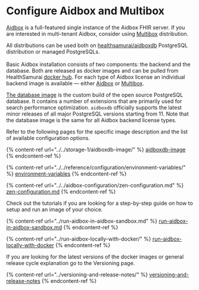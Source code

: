 # Configure Aidbox and Multibox

[Aidbox](https://hub.docker.com/r/healthsamurai/aidboxone) is a full-featured single instance of the Aidbox FHIR server. If you are interested in multi-tenant Aidbox, consider using [Multibox](https://hub.docker.com/r/healthsamurai/multibox) distribution.

All distributions can be used both on [healthsamurai/aidboxdb](https://hub.docker.com/r/healthsamurai/aidboxdb) PostgreSQL distribution or managed PostgreSQLs.\
\
Basic Aidbox installation consists of two components: the backend and the database. Both are released as docker images and can be pulled from HealthSamurai [docker hub](https://hub.docker.com/u/healthsamurai). For each type of Aidbox license an individual backend image is available — either [Aidbox](https://hub.docker.com/r/healthsamurai/aidboxone) or [Multibox](https://hub.docker.com/r/healthsamurai/multibox).

[The database image](https://hub.docker.com/r/healthsamurai/aidboxdb) is the custom build of the open source PostgreSQL database. It contains a number of extensions that are primarily used for search performance optimization. `aidboxdb` officially supports the latest minor releases of all major PostgreSQL versions starting from 11. Note that the database image is the same for all Aidbox backend license types.

Refer to the following pages for the specific image description and the list of available configuration options.

{% content-ref url="../../storage-1/aidboxdb-image/" %}
[aidboxdb-image](../../storage-1/aidboxdb-image/)
{% endcontent-ref %}

{% content-ref url="../../reference/configuration/environment-variables/" %}
[environment-variables](../../reference/configuration/environment-variables/)
{% endcontent-ref %}

{% content-ref url="../../aidbox-configuration/zen-configuration.md" %}
[zen-configuration.md](../../aidbox-configuration/zen-configuration.md)
{% endcontent-ref %}

Check out the tutorials if you are looking for a step-by-step guide on how to setup and run an image of your choice.

{% content-ref url="../run-aidbox-in-aidbox-sandbox.md" %}
[run-aidbox-in-aidbox-sandbox.md](../run-aidbox-in-aidbox-sandbox.md)
{% endcontent-ref %}

{% content-ref url="../run-aidbox-locally-with-docker/" %}
[run-aidbox-locally-with-docker](../run-aidbox-locally-with-docker/)
{% endcontent-ref %}

If you are looking for the latest versions of the docker images or general release cycle explanation go to the Versioning page.

{% content-ref url="../versioning-and-release-notes/" %}
[versioning-and-release-notes](../versioning-and-release-notes/)
{% endcontent-ref %}
